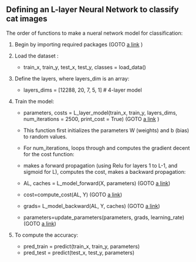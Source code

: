 ## Defining an L-layer Neural Network to classify cat images<br />
The order of functions to make a nueral network model for classification:

1) Begin by importing required packages (GOTO [a link](https://github.com/Farzane-Ka/deep-learning/blob/main/nn-image-classification/packages) )
2) Load the dataset : 
   * train_x, train_y, test_x, test_y, classes = load_data()
4) Define the layers, where layers_dim is an array: 
   * layers_dims = [12288, 20, 7, 5, 1] #  4-layer model
6) Train the model: 
   * parameters, costs = L_layer_model(train_x, train_y, layers_dims, num_iterations = 2500, print_cost = True) (GOTO [a link](https://github.com/Farzane-Ka/deep-learning/blob/main/nn-image-classification/L-layer-learning) )
   * This function first initializes the parameters W (weights) and b (bias) to random values.
  
   * For num_iterations, loops through and computes the gradient decent for the cost function:
    * makes a forward propagation (using Relu for layers 1 to L-1, and sigmoid for L), computes the cost, makes a backward propagation:
  
    * AL, caches = L_model_forward(X, parameters) (GOTO [a link](https://github.com/Farzane-Ka/deep-learning/blob/main/nn-image-classification/L-model-design))
    * cost=compute_cost(AL, Y) (GOTO [a link]( https://github.com/Farzane-Ka/deep-learning/blob/main/nn-image-classification/cost-function))
    * grads= L_model_backward(AL, Y, caches) (GOTO [a link](https://github.com/Farzane-Ka/deep-learning/blob/main/nn-image-classification/L-model-backward-propagation))
    * parameters=update_parameters(parameters, grads, learning_rate) (GOTO [a link](https://github.com/Farzane-Ka/deep-learning/blob/main/nn-image-classification/update-parameters))
  

    
5) To compute the accuracy:
    * pred_train = predict(train_x, train_y, parameters)
    * pred_test = predict(test_x, test_y, parameters)
  

